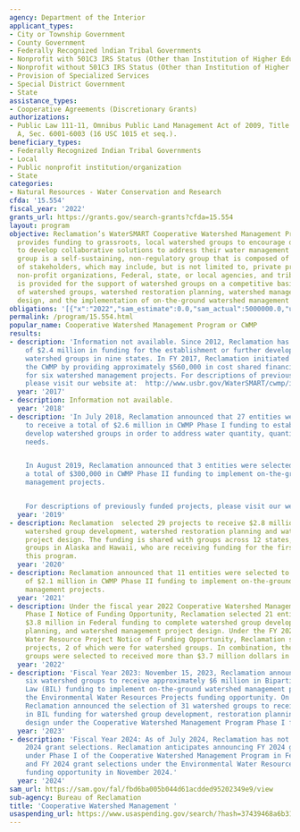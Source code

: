 ```yaml
---
agency: Department of the Interior
applicant_types:
- City or Township Government
- County Government
- Federally Recognized lndian Tribal Governments
- Nonprofit with 501C3 IRS Status (Other than Institution of Higher Education)
- Nonprofit without 501C3 IRS Status (Other than Institution of Higher Education)
- Provision of Specialized Services
- Special District Government
- State
assistance_types:
- Cooperative Agreements (Discretionary Grants)
authorizations:
- Public Law 111-11, Omnibus Public Land Management Act of 2009, Title VI, Subtitle
  A, Sec. 6001-6003 (16 USC 1015 et seq.).
beneficiary_types:
- Federally Recognized Indian Tribal Governments
- Local
- Public nonprofit institution/organization
- State
categories:
- Natural Resources - Water Conservation and Research
cfda: '15.554'
fiscal_year: '2022'
grants_url: https://grants.gov/search-grants?cfda=15.554
layout: program
objective: Reclamation’s WaterSMART Cooperative Watershed Management Program (CWMP)
  provides funding to grassroots, local watershed groups to encourage diverse stakeholders
  to develop collaborative solutions to address their water management needs. A watershed
  group is a self-sustaining, non-regulatory group that is composed of a diverse array
  of stakeholders, which may include, but is not limited to, private property owners,
  non-profit organizations, Federal, state, or local agencies, and tribes. Funding
  is provided for the support of watershed groups on a competitive basis for the development
  of watershed groups, watershed restoration planning, watershed management project
  design, and the implementation of on-the-ground watershed management projects.
obligations: '[{"x":"2022","sam_estimate":0.0,"sam_actual":5000000.0,"usa_spending_actual":4091450.08},{"x":"2023","sam_estimate":5000000.0,"sam_actual":3500000.0,"usa_spending_actual":3500983.09},{"x":"2024","sam_estimate":28000000.0,"sam_actual":0.0,"usa_spending_actual":8063848.2}]'
permalink: /program/15.554.html
popular_name: Cooperative Watershed Management Program or CWMP
results:
- description: 'Information not available. Since 2012, Reclamation has awarded a total
    of $2.4 million in funding for the establishment or further development of 30
    watershed groups in nine states. In FY 2017, Reclamation initiated Phase II of
    the CWMP by providing approximately $560,000 in cost shared financial assistance
    for six watershed management projects. For descriptions of previously funded projects,
    please visit our website at:  http://www.usbr.gov/WaterSMART/cwmp/index.html .'
  year: '2017'
- description: Information not available.
  year: '2018'
- description: 'In July 2018, Reclamation announced that 27 entities were selected
    to receive a total of $2.6 million in CWMP Phase I funding to establish or further
    develop watershed groups in order to address water quantity, quantity, and restoration
    needs.


    In August 2019, Reclamation announced that 3 entities were selected to receive
    a total of $300,000 in CWMP Phase II funding to implement on-the-ground watershed
    management projects.


    For descriptions of previously funded projects, please visit our website at:  http://www.usbr.gov/WaterSMART/cwmp/index.html.'
  year: '2019'
- description: Reclamation  selected 29 projects to receive $2.8 million to complete
    watershed group development, watershed restoration planning and watershed management
    project design. The funding is shared with groups across 12 states, including
    groups in Alaska and Hawaii, who are receiving funding for the first time through
    this program.
  year: '2020'
- description: Reclamation announced that 11 entities were selected to receive a total
    of $2.1 million in CWMP Phase II funding to implement on-the-ground watershed
    management projects.
  year: '2021'
- description: Under the fiscal year 2022 Cooperative Watershed Management Program
    Phase I Notice of Funding Opportunity, Reclamation selected 21 entities to receive
    $3.8 million in Federal funding to complete watershed group development, restoration
    planning, and watershed management project design. Under the FY 2022 Environmental
    Water Resource Project Notice of Funding Opportunity, Reclamation selected 27
    projects, 2 of which were for watershed groups. In combination, the two watershed
    groups were selected to received more than $3.7 million dollars in Federal funding.
  year: '2022'
- description: 'Fiscal Year 2023: November 15, 2023, Reclamation announced the selected
    six watershed groups to receive approximately $6 million in Bipartisan Infrastructure
    Law (BIL) funding to implement on-the-ground watershed management projects under
    the Environmental Water Resources Projects funding opportunity. On July 2, 2024,
    Reclamation announced the selection of 31 watershed groups to receive $8.9 million
    in BIL funding for watershed group development, restoration planning, and project
    design under the Cooperative Watershed Management Program Phase I funding opportunity.'
  year: '2023'
- description: 'Fiscal Year 2024: As of July 2024, Reclamation has not announced FY
    2024 grant selections. Reclamation anticipates announcing FY 2024 grant selections
    under Phase I of the Cooperative Watershed Management Program in February 2025
    and FY 2024 grant selections under the Environmental Water Resources Projects
    funding opportunity in November 2024.'
  year: '2024'
sam_url: https://sam.gov/fal/fbd6ba005b044d61acdded95202349e9/view
sub-agency: Bureau of Reclamation
title: 'Cooperative Watershed Management '
usaspending_url: https://www.usaspending.gov/search/?hash=37439468a6b31a6d3c4af25afeaeec68
---
```

